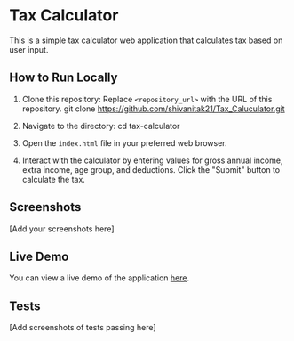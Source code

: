 # Tax Calculator

This is a simple tax calculator web application that calculates tax based on user input.

## How to Run Locally

1. Clone this repository:
Replace `<repository_url>` with the URL of this repository.
git clone https://github.com/shivanitak21/Tax_Caluculator.git

2. Navigate to the directory:
cd tax-calculator

3. Open the `index.html` file in your preferred web browser.

4. Interact with the calculator by entering values for gross annual income, extra income, age group, and deductions. Click the "Submit" button to calculate the tax.

## Screenshots

[Add your screenshots here]

## Live Demo

You can view a live demo of the application [here](<netlify_live_demo_url>).

## Tests

[Add screenshots of tests passing here]


